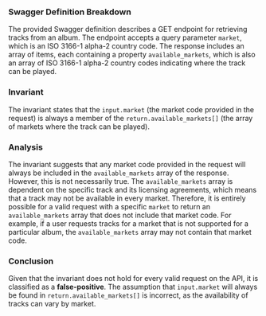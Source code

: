 ### Swagger Definition Breakdown
The provided Swagger definition describes a GET endpoint for retrieving tracks from an album. The endpoint accepts a query parameter `market`, which is an ISO 3166-1 alpha-2 country code. The response includes an array of items, each containing a property `available_markets`, which is also an array of ISO 3166-1 alpha-2 country codes indicating where the track can be played.

### Invariant
The invariant states that the `input.market` (the market code provided in the request) is always a member of the `return.available_markets[]` (the array of markets where the track can be played).

### Analysis
The invariant suggests that any market code provided in the request will always be included in the `available_markets` array of the response. However, this is not necessarily true. The `available_markets` array is dependent on the specific track and its licensing agreements, which means that a track may not be available in every market. Therefore, it is entirely possible for a valid request with a specific `market` to return an `available_markets` array that does not include that market code. For example, if a user requests tracks for a market that is not supported for a particular album, the `available_markets` array may not contain that market code.

### Conclusion
Given that the invariant does not hold for every valid request on the API, it is classified as a **false-positive**. The assumption that `input.market` will always be found in `return.available_markets[]` is incorrect, as the availability of tracks can vary by market.

